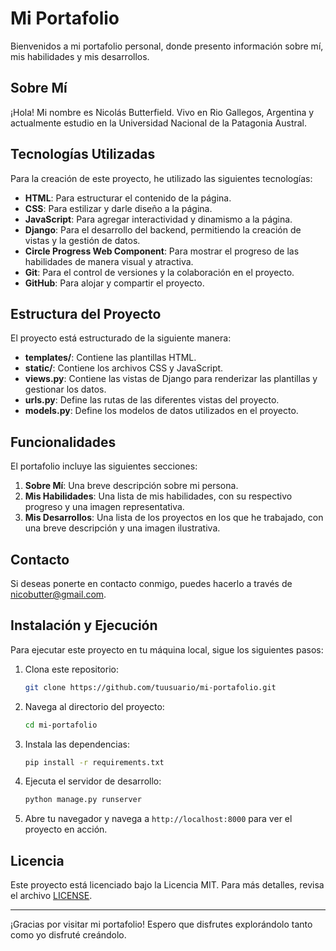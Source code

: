 # Mi Portafolio

Bienvenidos a mi portafolio personal, donde presento información sobre mí, mis habilidades y mis desarrollos.

## Sobre Mí

¡Hola! Mi nombre es Nicolás Butterfield. Vivo en Rio Gallegos, Argentina y actualmente estudio en la Universidad Nacional de la Patagonia Austral.

## Tecnologías Utilizadas

Para la creación de este proyecto, he utilizado las siguientes tecnologías:

- **HTML**: Para estructurar el contenido de la página.
- **CSS**: Para estilizar y darle diseño a la página.
- **JavaScript**: Para agregar interactividad y dinamismo a la página.
- **Django**: Para el desarrollo del backend, permitiendo la creación de vistas y la gestión de datos.
- **Circle Progress Web Component**: Para mostrar el progreso de las habilidades de manera visual y atractiva.
- **Git**: Para el control de versiones y la colaboración en el proyecto.
- **GitHub**: Para alojar y compartir el proyecto.

## Estructura del Proyecto

El proyecto está estructurado de la siguiente manera:

- **templates/**: Contiene las plantillas HTML.
- **static/**: Contiene los archivos CSS y JavaScript.
- **views.py**: Contiene las vistas de Django para renderizar las plantillas y gestionar los datos.
- **urls.py**: Define las rutas de las diferentes vistas del proyecto.
- **models.py**: Define los modelos de datos utilizados en el proyecto.

## Funcionalidades

El portafolio incluye las siguientes secciones:

1. **Sobre Mí**: Una breve descripción sobre mi persona.
2. **Mis Habilidades**: Una lista de mis habilidades, con su respectivo progreso y una imagen representativa.
3. **Mis Desarrollos**: Una lista de los proyectos en los que he trabajado, con una breve descripción y una imagen ilustrativa.

## Contacto

Si deseas ponerte en contacto conmigo, puedes hacerlo a través de nicobutter@gmail.com.

## Instalación y Ejecución

Para ejecutar este proyecto en tu máquina local, sigue los siguientes pasos:

1. Clona este repositorio:
    ```sh
    git clone https://github.com/tuusuario/mi-portafolio.git
    ```

2. Navega al directorio del proyecto:
    ```sh
    cd mi-portafolio
    ```

3. Instala las dependencias:
    ```sh
    pip install -r requirements.txt
    ```

4. Ejecuta el servidor de desarrollo:
    ```sh
    python manage.py runserver
    ```

5. Abre tu navegador y navega a `http://localhost:8000` para ver el proyecto en acción.

## Licencia

Este proyecto está licenciado bajo la Licencia MIT. Para más detalles, revisa el archivo [LICENSE](LICENSE).

---

¡Gracias por visitar mi portafolio! Espero que disfrutes explorándolo tanto como yo disfruté creándolo.
